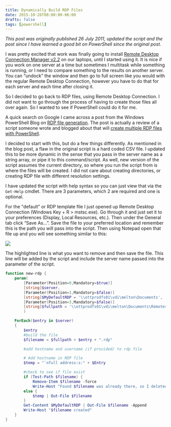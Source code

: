 ```yaml
---
title: Dynamically Build RDP Files
date: 2015-10-26T08:00:00-06:00
drafts: false
tags: [powershell]
---
```


_This post was originally published 26 July 2011, updated the script and the post since I have learned a good bit on PowerShell since the original post._

I was pretty excited that work was finally going to install <a href="http://www.microsoft.com/download/en/details.aspx?id=21101" target="_blank">Remote Desktop Connection Manager v2.2</a> on our laptops, until I started using it. It is nice if you work on one server at a time but sometimes I multitask while something is running, or I need to compare something to the results on another server. You can “undock” the window and then go to full screen like you would with the regular Remote Desktop Connection, however you have to do that for each server and each time after closing it.

So I decided to go back to RDP files, using Remote Desktop Connection. I did not want to go through the process of having to create those files all over again. So I wanted to see if PowerShell could do it for me.

A quick search on Google I came across a post from the Windows PowerShell Blog on <a href="http://blogs.msdn.com/b/powershell/archive/2008/09/14/rdp-file-generation-use-of-here-strings.aspx" target="_blank">RDP file generation</a>. The post is actually a review of a script someone wrote and blogged about that will <a href="http://everydaynerd.com/microsoft/create-multiple-rdp-files-with-powershell" target="_blank">create multiple RDP files with PowerShell</a>.

I decided to start with this, but do a few things differently. As mentioned in the blog post, a flaw in the original script is a hard coded CSV file. I updated this to be more dynamic in the sense that you pass in the server name as a string array, or pipe it to this command/script. As well, new version of the script assumes the current directory, so where you run the script from is where the files will be created. I did not care about creating directories, or creating RDP file with different resolution settings.

I have updated the script with help syntax so you can just view that via the `Get-Help` cmdlet. There are 3 parameters, which 2 are required and one is optional.

For the "default" or RDP template file I just opened up Remote Desktop Connection (Windows Key + R &gt; mstsc.exe). Go through it and just set it to your preferences (Display, Local Resources, etc.). Then under the General tab click “Save As…”. Save the file to your preferred location and remember this is the path you will pass into the script. Then using Notepad open that file up and you will see something similar to this:

![](/img/mydefault_thumb.jpg)

The highlighted line is what you want to remove and then save the file. This line will be added by the script and include the server name passed into the parameter of the script.

```powershell
function new-rdp {
    param(
        [Parameter(Position=0,Mandatory=$true)]
        [string]$server,
        [Parameter(Position=1,Mandatory=$false)]
        [string]$MyDefaultRDP = '\\ottprodfs01\vdi\melton\Documents',
        [Parameter(Position=3,Mandatory=$false)]
        [string]$fullpath = '\\ottprodfs01\vdi\melton\Documents\Remotes'
        )

    ForEach($entry in $server)
    {
        $entry
        #build the file
        $filename = $fullpath + $entry + ".rdp"

        #add hostname and username /if provided/ to rdp file

        # Add hostname in RDP file
        $temp = "`nfull address:s:" + $Entry

        #check to see if file exist
        if (Test-Path $filename) {
            Remove-Item $filename -force
            Write-Host "Found $filename was already there, so I deleted it for you" -Foregroundcolor Red }
        else {
            $temp | Out-File $filename
        }
        Get-Content $MyDefaultRDP | Out-File $filename -Append
        Write-Host "$filename created"
    }
}
```
